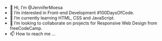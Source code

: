 - 👋 Hi, I’m @JenniferMoesa
- 👀 I’m interested in Front-end Development #100DaysOfCode.
- 🌱 I’m currently learning HTML, CSS and JavaScript.
- 💞️ I’m looking to collaborate on projects for Responsive Web Design from freeCodeCamp.
- 📫 How to reach me ...

<!---
JenniferMoesa/JenniferMoesa is a ✨ special ✨ repository because its `README.md` (this file) appears on your GitHub profile.
You can click the Preview link to take a look at your changes.
--->
